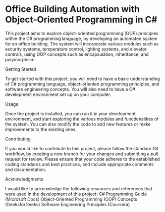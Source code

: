 # Office Building Automation with Object-Oriented Programming in C#
This project aims to explore object-oriented programming (OOP) principles within the C# programming language, by developing an automated system for an office building. The system will incorporate various modules such as security systems, temperature control, lighting systems, and elevator controls, using OOP concepts such as encapsulation, inheritance, and polymorphism.

Getting Started

To get started with this project, you will need to have a basic understanding of C# programming language, object-oriented programming principles, and software engineering concepts. You will also need to have a C# development environment set up on your computer.

Usage

Once the project is installed, you can run it in your development environment, and start exploring the various modules and functionalities of the system. You can also modify the code to add new features or make improvements to the existing ones.

Contributing

If you would like to contribute to this project, please follow the standard Git workflow, by creating a new branch for your changes and submitting a pull request for review. Please ensure that your code adheres to the established coding standards and best practices, and include appropriate comments and documentation.

Acknowledgments

I would like to acknowledge the following resources and references that were used in the development of this project:
C# Programming Guide (Microsoft Docs)
Object-Oriented Programming (OOP) Concepts (GeeksforGeeks)
Software Engineering Principles (Coursera)
